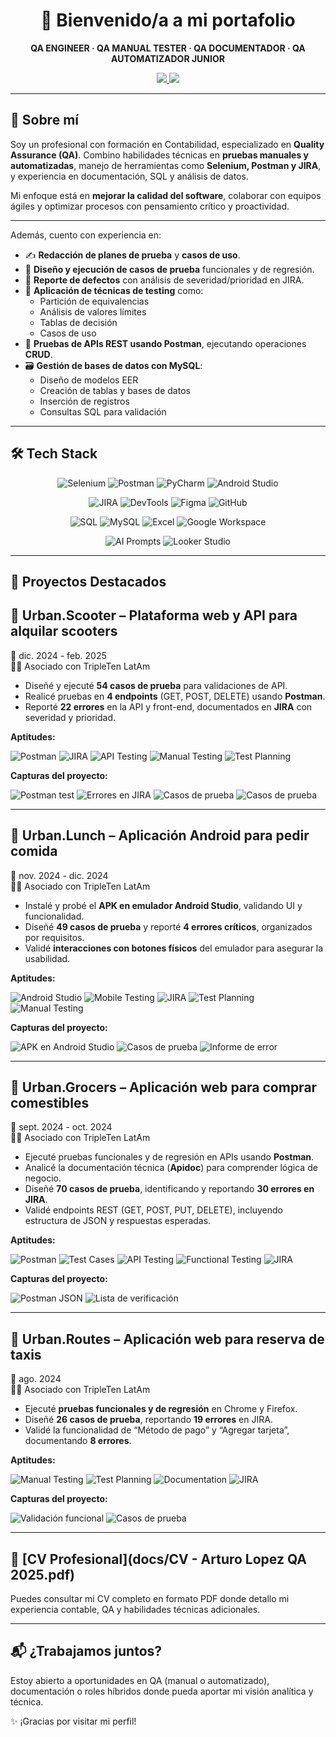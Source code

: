 <h1 align="center">👋 Bienvenido/a a mi portafolio</h1>

<p align="center">
  <strong>QA ENGINEER · QA MANUAL TESTER · QA DOCUMENTADOR · QA AUTOMATIZADOR JUNIOR</strong>
</p>

<p align="center">
  <a href="mailto:alopezm41094@gmail.com">
    <img src="https://img.shields.io/badge/Gmail-alopezm41094@gmail.com-D14836?style=for-the-badge&logo=gmail&logoColor=white" />
  </a>
  <a href="https://linkedin.com/in/arturo-lopez-qa">
    <img src="https://img.shields.io/badge/LinkedIn-Perfil-0A66C2?style=for-the-badge&logo=linkedin&logoColor=white" />
  </a>
</p>

---

## 🚀 Sobre mí

Soy un profesional con formación en Contabilidad, especializado en **Quality Assurance (QA)**. Combino habilidades técnicas en **pruebas manuales y automatizadas**, manejo de herramientas como **Selenium, Postman y JIRA**, y experiencia en documentación, SQL y análisis de datos.

Mi enfoque está en **mejorar la calidad del software**, colaborar con equipos ágiles y optimizar procesos con pensamiento crítico y proactividad.

---

Además, cuento con experiencia en:

- ✍️ **Redacción de planes de prueba** y **casos de uso**.
- 🧪 **Diseño y ejecución de casos de prueba** funcionales y de regresión.
- 🐞 **Reporte de defectos** con análisis de severidad/prioridad en JIRA.
- 🧠 **Aplicación de técnicas de testing** como:
  - Partición de equivalencias
  - Análisis de valores límites
  - Tablas de decisión
  - Casos de uso
- 🔄 **Pruebas de APIs REST usando Postman**, ejecutando operaciones **CRUD**.
- 🗃️ **Gestión de bases de datos con MySQL**:
  - Diseño de modelos EER
  - Creación de tablas y bases de datos
  - Inserción de registros
  - Consultas SQL para validación
---

## 🛠️ Tech Stack

<p align="center">
  <!-- QA Tools -->
  <img src="https://img.shields.io/badge/Selenium-43B02A?style=for-the-badge&logo=selenium&logoColor=white" alt="Selenium"/>
  <img src="https://img.shields.io/badge/Postman-FF6C37?style=for-the-badge&logo=postman&logoColor=white" alt="Postman"/>
  <img src="https://img.shields.io/badge/PyCharm-000000?style=for-the-badge&logo=pycharm&logoColor=white" alt="PyCharm"/>
  <img src="https://img.shields.io/badge/Android%20Studio-3DDC84?style=for-the-badge&logo=android-studio&logoColor=white" alt="Android Studio"/>
</p>

<p align="center">
  <!-- Project Management -->
  <img src="https://img.shields.io/badge/JIRA-0052CC?style=for-the-badge&logo=jira&logoColor=white" alt="JIRA"/>
  <img src="https://img.shields.io/badge/DevTools-4285F4?style=for-the-badge&logo=googlechrome&logoColor=white" alt="DevTools"/>
  <img src="https://img.shields.io/badge/Figma-F24E1E?style=for-the-badge&logo=figma&logoColor=white" alt="Figma"/>
  <img src="https://img.shields.io/badge/GitHub-181717?style=for-the-badge&logo=github&logoColor=white" alt="GitHub"/>
</p>

<p align="center">
  <!-- DB / Data -->
  <img src="https://img.shields.io/badge/SQL-336791?style=for-the-badge&logo=postgresql&logoColor=white" alt="SQL"/>
  <img src="https://img.shields.io/badge/MySQL-4479A1?style=for-the-badge&logo=mysql&logoColor=white" alt="MySQL"/>
  <img src="https://img.shields.io/badge/Excel-217346?style=for-the-badge&logo=microsoft-excel&logoColor=white" alt="Excel"/>
  <img src="https://img.shields.io/badge/Google%20Workspace-4285F4?style=for-the-badge&logo=google&logoColor=white" alt="Google Workspace"/>
</p>

<p align="center">
  <!-- IA & Otros -->
  <img src="https://img.shields.io/badge/AI%20Prompts-7A42F4?style=for-the-badge&logo=openai&logoColor=white" alt="AI Prompts"/>
  <img src="https://img.shields.io/badge/Looker%20Studio-4285F4?style=for-the-badge&logo=looker&logoColor=white" alt="Looker Studio"/>
</p>

---

## 📂 Proyectos Destacados

## 🛴 Urban.Scooter – Plataforma web y API para alquilar scooters  
📅 dic. 2024 - feb. 2025  
👨‍💻 Asociado con TripleTen LatAm

- Diseñé y ejecuté **54 casos de prueba** para validaciones de API.
- Realicé pruebas en **4 endpoints** (GET, POST, DELETE) usando **Postman**.
- Reporté **22 errores** en la API y front-end, documentados en **JIRA** con severidad y prioridad.

**Aptitudes:**

![Postman](https://img.shields.io/badge/Postman-FF6C37?style=for-the-badge&logo=postman&logoColor=white)
![JIRA](https://img.shields.io/badge/JIRA-0052CC?style=for-the-badge&logo=jira&logoColor=white)
![API Testing](https://img.shields.io/badge/API%20Testing-6E4AFF?style=for-the-badge)
![Manual Testing](https://img.shields.io/badge/Manual%20Testing-007ACC?style=for-the-badge)
![Test Planning](https://img.shields.io/badge/Test%20Planning-1E90FF?style=for-the-badge)

**Capturas del proyecto:**

![Postman test](assets/img/urban_scooter_1.PNG)
![Errores en JIRA](assets/img/urban_scooter_2.PNG)
![Casos de prueba](assets/img/urban_scooter_informe.PNG)
![Casos de prueba](assets/img/urban_scooter_informe_detalle.PNG)

---

## 🍔 Urban.Lunch – Aplicación Android para pedir comida  
📅 nov. 2024 - dic. 2024  
👨‍💻 Asociado con TripleTen LatAm

- Instalé y probé el **APK en emulador Android Studio**, validando UI y funcionalidad.
- Diseñé **49 casos de prueba** y reporté **4 errores críticos**, organizados por requisitos.
- Validé **interacciones con botones físicos** del emulador para asegurar la usabilidad.

**Aptitudes:**

![Android Studio](https://img.shields.io/badge/Android%20Studio-3DDC84?style=for-the-badge&logo=android-studio&logoColor=white)
![Mobile Testing](https://img.shields.io/badge/Mobile%20Testing-1AB26B?style=for-the-badge)
![JIRA](https://img.shields.io/badge/JIRA-0052CC?style=for-the-badge&logo=jira&logoColor=white)
![Test Planning](https://img.shields.io/badge/Test%20Planning-1E90FF?style=for-the-badge)
![Manual Testing](https://img.shields.io/badge/Manual%20Testing-007ACC?style=for-the-badge)

**Capturas del proyecto:**

![APK en Android Studio](assets/img/urban_lunch.PNG)
![Casos de prueba](assets/img/urban_lunch_informe.PNG)
![Informe de error](assets/img/urban_lunch_informe_detalle.PNG)

---

## 🛒 Urban.Grocers – Aplicación web para comprar comestibles  
📅 sept. 2024 - oct. 2024  
👨‍💻 Asociado con TripleTen LatAm

- Ejecuté pruebas funcionales y de regresión en APIs usando **Postman**.
- Analicé la documentación técnica (**Apidoc**) para comprender lógica de negocio.
- Diseñé **70 casos de prueba**, identificando y reportando **30 errores en JIRA**.
- Validé endpoints REST (GET, POST, PUT, DELETE), incluyendo estructura de JSON y respuestas esperadas.

**Aptitudes:**

![Postman](https://img.shields.io/badge/Postman-FF6C37?style=for-the-badge&logo=postman&logoColor=white)
![Test Cases](https://img.shields.io/badge/Test%20Cases-6E4AFF?style=for-the-badge)
![API Testing](https://img.shields.io/badge/API%20Testing-6E4AFF?style=for-the-badge)
![Functional Testing](https://img.shields.io/badge/Functional%20Testing-008080?style=for-the-badge)
![JIRA](https://img.shields.io/badge/JIRA-0052CC?style=for-the-badge&logo=jira&logoColor=white)

**Capturas del proyecto:**

![Postman JSON](assets/img/urban_grocer.PNG)
![Lista de verificación](assets/img/urban_grocer_informe.PNG)

---

## 🚕 Urban.Routes – Aplicación web para reserva de taxis  
📅 ago. 2024  
👨‍💻 Asociado con TripleTen LatAm

- Ejecuté **pruebas funcionales y de regresión** en Chrome y Firefox.
- Diseñé **26 casos de prueba**, reportando **19 errores** en JIRA.
- Validé la funcionalidad de “Método de pago” y “Agregar tarjeta”, documentando **8 errores**.

**Aptitudes:**

![Manual Testing](https://img.shields.io/badge/Manual%20Testing-007ACC?style=for-the-badge)
![Test Planning](https://img.shields.io/badge/Test%20Planning-1E90FF?style=for-the-badge)
![Documentation](https://img.shields.io/badge/Documentation-FFD700?style=for-the-badge)
![JIRA](https://img.shields.io/badge/JIRA-0052CC?style=for-the-badge&logo=jira&logoColor=white)

**Capturas del proyecto:**

![Validación funcional](assets/img/urban_routes.PNG)
![Casos de prueba](assets/img/urban_routes_informe.PNG)

---

## 📄 [CV Profesional](docs/CV - Arturo Lopez QA 2025.pdf)

Puedes consultar mi CV completo en formato PDF donde detallo mi experiencia contable, QA y habilidades técnicas adicionales.

---

## 📬 ¿Trabajamos juntos?

Estoy abierto a oportunidades en QA (manual o automatizado), documentación o roles híbridos donde pueda aportar mi visión analítica y técnica.

✨ ¡Gracias por visitar mi perfil!
